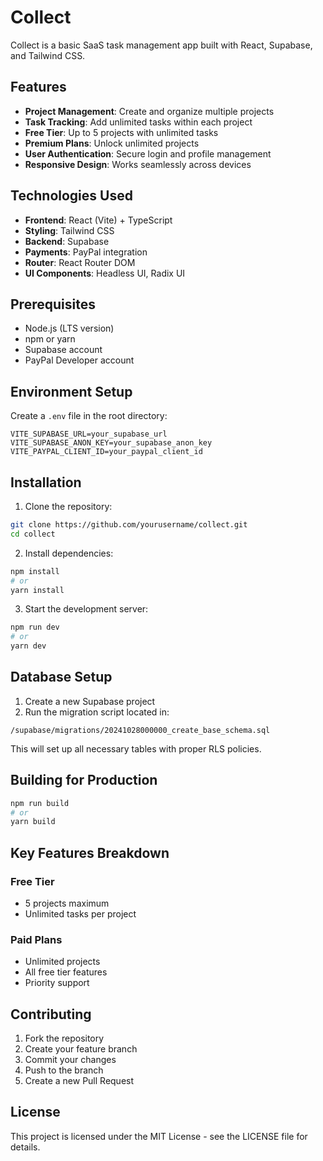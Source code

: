 # Collect

Collect is a basic SaaS task management app built with React, Supabase, and Tailwind CSS.

## Features

- **Project Management**: Create and organize multiple projects
- **Task Tracking**: Add unlimited tasks within each project
- **Free Tier**: Up to 5 projects with unlimited tasks
- **Premium Plans**: Unlock unlimited projects
- **User Authentication**: Secure login and profile management
- **Responsive Design**: Works seamlessly across devices

## Technologies Used

- **Frontend**: React (Vite) + TypeScript
- **Styling**: Tailwind CSS
- **Backend**: Supabase
- **Payments**: PayPal integration
- **Router**: React Router DOM
- **UI Components**: Headless UI, Radix UI

## Prerequisites

- Node.js (LTS version)
- npm or yarn
- Supabase account
- PayPal Developer account

## Environment Setup

Create a `.env` file in the root directory:

```env
VITE_SUPABASE_URL=your_supabase_url
VITE_SUPABASE_ANON_KEY=your_supabase_anon_key
VITE_PAYPAL_CLIENT_ID=your_paypal_client_id
```

## Installation

1. Clone the repository:
```bash
git clone https://github.com/yourusername/collect.git
cd collect
```

2. Install dependencies:
```bash
npm install
# or
yarn install
```

3. Start the development server:
```bash
npm run dev
# or
yarn dev
```

## Database Setup

1. Create a new Supabase project
2. Run the migration script located in:
```
/supabase/migrations/20241028000000_create_base_schema.sql
```

This will set up all necessary tables with proper RLS policies.

## Building for Production

```bash
npm run build
# or
yarn build
```

## Key Features Breakdown

### Free Tier
- 5 projects maximum
- Unlimited tasks per project

### Paid Plans
- Unlimited projects
- All free tier features
- Priority support

## Contributing

1. Fork the repository
2. Create your feature branch
3. Commit your changes
4. Push to the branch
5. Create a new Pull Request

## License

This project is licensed under the MIT License - see the LICENSE file for details.
